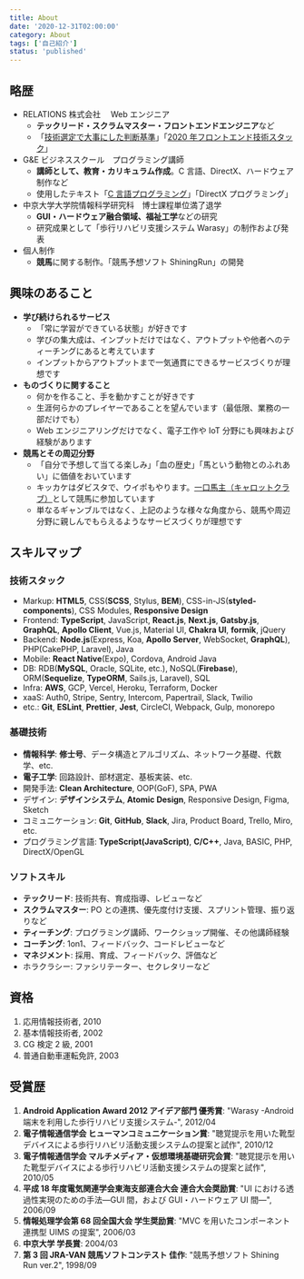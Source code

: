 ```yaml
---
title: About
date: '2020-12-31T02:00:00'
category: About
tags: ['自己紹介']
status: 'published'
---
```


## 略歴

- RELATIONS 株式会社　 Web エンジニア
  - **テックリード・スクラムマスター・フロントエンドエンジニア**など
  - 「[技術選定で大事にした判断基準](/blog/posts/2018-12-08-frontend-technology-selection)」「[2020 年フロントエンド技術スタック](/blog/posts/2020-12-30-react-tech-stack)」
- G&E ビジネススクール　プログラミング講師
  - **講師として、教育・カリキュラム作成**。C 言語、DirectX、ハードウェア制作など
  - 使用したテキスト「[C 言語プログラミング](/course/clang)」「DirectX プログラミング」
- 中京大学大学院情報科学研究科　博士課程単位満了退学
  - **GUI・ハードウェア融合領域、福祉工学**などの研究
  - 研究成果として「歩行リハビリ支援システム Warasy」の制作および発表
- 個人制作
  - **競馬**に関する制作。「競馬予想ソフト ShiningRun」の開発

## 興味のあること

- **学び続けられるサービス**
  - 「常に学習ができている状態」が好きです
  - 学びの集大成は、インプットだけではなく、アウトプットや他者へのティーチングにあると考えています
  - インプットからアウトプットまで一気通貫にできるサービスづくりが理想です
- **ものづくりに関すること**
  - 何かを作ること、手を動かすことが好きです
  - 生涯何らかのプレイヤーであることを望んでいます（最低限、業務の一部だけでも）
  - Web エンジニアリングだけでなく、電子工作や IoT 分野にも興味および経験があります
- **競馬とその周辺分野**
  - 「自分で予想して当てる楽しみ」「血の歴史」「馬という動物とのふれあい」に価値をおいています
  - キッカケはダビスタで、ウイポもやります。[一口馬主（キャロットクラブ）](/blog/posts/2019-09-06-join-carrot-club)として競馬に参加しています
  - 単なるギャンブルではなく、上記のような様々な角度から、競馬や周辺分野に親しんでもらえるようなサービスづくりが理想です

## スキルマップ

### 技術スタック

- Markup: **HTML5**, CSS(**SCSS**, Stylus, **BEM**), CSS-in-JS(**styled-components**), CSS Modules, **Responsive Design**
- Frontend: **TypeScript**, JavaScript, **React.js**, **Next.js**, **Gatsby.js**, **GraphQL**, **Apollo Client**, Vue.js, Material UI, **Chakra UI**, **formik**, jQuery
- Backend: **Node.js**(Express, Koa, **Apollo Server**, WebSocket, **GraphQL**), PHP(CakePHP, Laravel), Java
- Mobile: **React Native**(Expo), Cordova, Android Java
- DB: RDB(**MySQL**, Oracle, SQLite, etc.), NoSQL(**Firebase**), ORM(**Sequelize**, **TypeORM**, Sails.js, Laravel), SQL
- Infra: **AWS**, GCP, Vercel, Heroku, Terraform, Docker
- xaaS: Auth0, Stripe, Sentry, Intercom, Papertrail, Slack, Twilio
- etc.: **Git**, **ESLint**, **Prettier**, **Jest**, CircleCI, Webpack, Gulp, monorepo

### 基礎技術

- **情報科学**: **修士号**、データ構造とアルゴリズム、ネットワーク基礎、代数学、etc.
- **電子工学**: 回路設計、部材選定、基板実装、etc.
- 開発手法: **Clean Architecture**, OOP(GoF), SPA, PWA
- デザイン: **デザインシステム**, **Atomic Design**, Responsive Design, Figma, Sketch
- コミュニケーション: **Git**, **GitHub**, **Slack**, Jira, Product Board, Trello, Miro, etc.
- プログラミング言語: **TypeScript(JavaScript)**, **C/C++**, Java, BASIC, PHP, DirectX/OpenGL

### ソフトスキル

- **テックリード**: 技術共有、育成指導、レビューなど
- **スクラムマスター**: PO との連携、優先度付け支援、スプリント管理、振り返りなど
- **ティーチング**: プログラミング講師、ワークショップ開催、その他講師経験
- **コーチング**: 1on1、フィードバック、コードレビューなど
- **マネジメント**: 採用、育成、フィードバック、評価など
- ホラクラシー: ファシリテーター、セクレタリーなど

## 資格

1. 応用情報技術者, 2010
1. 基本情報技術者, 2002
1. CG 検定 2 級, 2001
1. 普通自動車運転免許, 2003

## 受賞歴

1. **Android Application Award 2012 アイデア部門 優秀賞**: "Warasy -Android 端末を利用した歩行リハビリ支援システム-", 2012/04
1. **電子情報通信学会 ヒューマンコミュニケーション賞**: "聴覚提示を用いた靴型デバイスによる歩行リハビリ活動支援システムの提案と試作", 2010/12
1. **電子情報通信学会 マルチメディア・仮想環境基礎研究会賞**: "聴覚提示を用いた靴型デバイスによる歩行リハビリ活動支援システムの提案と試作", 2010/05
1. **平成 18 年度電気関連学会東海支部連合大会 連合大会奨励賞**: "UI における透過性実現のための手法―GUI 間，および GUI・ハードウェア UI 間―", 2006/09
1. **情報処理学会第 68 回全国大会 学生奨励賞**: "MVC を用いたコンポーネント連携型 UIMS の提案", 2006/03
1. **中京大学 学長賞**: 2004/03
1. **第 3 回 JRA-VAN 競馬ソフトコンテスト 佳作**: "競馬予想ソフト Shining Run ver.2", 1998/09
